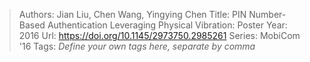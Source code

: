 > Authors: Jian Liu, Chen Wang, Yingying Chen
> Title: PIN Number-Based Authentication Leveraging Physical Vibration: Poster
> Year: 2016
> Url: https://doi.org/10.1145/2973750.2985261
> Series: MobiCom '16
> Tags: *Define your own tags here, separate by comma*